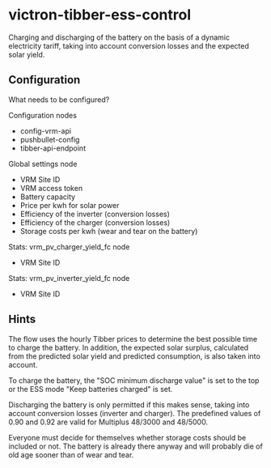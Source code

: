 # victron-tibber-ess-control

Charging and discharging of the battery on the basis of a dynamic electricity tariff, taking into account conversion losses and the expected solar yield. 

## Configuration

What needs to be configured?

Configuration nodes
* config-vrm-api
* pushbullet-config
* tibber-api-endpoint

Global settings node
* VRM Site ID
* VRM access token
* Battery capacity
* Price per kwh for solar power
* Efficiency of the inverter (conversion losses)
* Efficiency of the charger (conversion losses)
* Storage costs per kwh (wear and tear on the battery)

Stats: vrm_pv_charger_yield_fc node
* VRM Site ID

Stats: vrm_pv_inverter_yield_fc node
* VRM Site ID

## Hints

The flow uses the hourly Tibber prices to determine the best possible time to charge the battery. 
In addition, the expected solar surplus, calculated from the predicted solar yield and predicted consumption, is also taken into account.

To charge the battery, the "SOC minimum discharge value" is set to the top or the ESS mode "Keep batteries charged" is set.

Discharging the battery is only permitted if this makes sense, taking into account conversion losses (inverter and charger). 
The predefined values of 0.90 and 0.92 are valid for Multiplus 48/3000 and 48/5000.

Everyone must decide for themselves whether storage costs should be included or not. 
The battery is already there anyway and will probably die of old age sooner than of wear and tear.